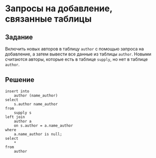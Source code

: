 # Запросы на добавление, связанные таблицы

## Задание

Включить новых авторов в таблицу `author` с помощью запроса на добавление, а затем вывести все данные из таблицы `author`.  Новыми считаются авторы, которые есть в таблице `supply`, но нет в таблице `author`.

## Решение

```
insert into
    author (name_author)
select
    s.author name_author
from 
    supply s
left join
    author a
    on s.author = a.name_author
where
    a.name_author is null;
select
    *
from 
    author
```
